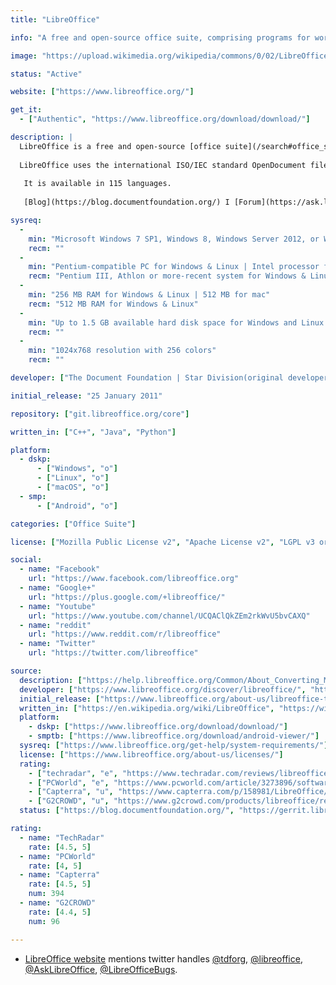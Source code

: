 ```yaml
---
title: "LibreOffice"

info: "A free and open-source office suite, comprising programs for word processing, the creation and editing of spreadsheets, slideshows, diagrams and drawings, working with databases, and composing mathematical formulae"

image: "https://upload.wikimedia.org/wikipedia/commons/0/02/LibreOffice_Logo_Flat.svg"

status: "Active"

website: ["https://www.libreoffice.org/"]

get_it:
  - ["Authentic", "https://www.libreoffice.org/download/download/"]

description: |
  LibreOffice is a free and open-source [office suite](/search#office_suite), a project of The Document Foundation. It was forked from OpenOffice.org in 2010, which was an open-sourced version of the earlier StarOffice.
  
  LibreOffice uses the international ISO/IEC standard OpenDocument file format (ODF) as its native format to save documents for all of its applications. LibreOffice also supports the file formats of most other major office suites, including Microsoft Office(.doc, .docx, .xls, .xlsx, .ppt, .pptx), through a variety of import/export filters. You can export your work in many different formats including PDF.
  
   It is available in 115 languages.
   
   [Blog](https://blog.documentfoundation.org/) I [Forum](https://ask.libreoffice.org/en/questions/) I [Wiki](https://wiki.documentfoundation.org/Main_Page) I [Documentation](https://wiki.documentfoundation.org/Documentation/Publications) I [IRC](https://irc.documentfoundation.org/) I [Planet](https://planet.documentfoundation.org/) I [Mailing lists](https://www.libreoffice.org/get-help/mailing-lists/) I [FAQ](https://www.libreoffice.org/get-help/frequently-asked-questions/)

sysreq:
  -
    min: "Microsoft Windows 7 SP1, Windows 8, Windows Server 2012, or Windows 10 | Linux kernel version 2.6.18, glibc2 version 2.5, gtk version 2.10.4 | macOS 10.9 (Mavericks) or higher"
    recm: ""
  -
    min: "Pentium-compatible PC for Windows & Linux | Intel processor for mac"
    recm: "Pentium III, Athlon or more-recent system for Windows & Linux"
  -
    min: "256 MB RAM for Windows & Linux | 512 MB for mac"
    recm: "512 MB RAM for Windows & Linux"
  -
    min: "Up to 1.5 GB available hard disk space for Windows and Linux | 800 MB for mac"
    recm: ""
  -
    min: "1024x768 resolution with 256 colors"
    recm: ""

developer: ["The Document Foundation | Star Division(original developer)"]

initial_release: "25 January 2011"

repository: ["git.libreoffice.org/core"]

written_in: ["C++", "Java", "Python"]

platform:
  - dskp:
      - ["Windows", "o"]
      - ["Linux", "o"]
      - ["macOS", "o"]
  - smp:
      - ["Android", "o"]

categories: ["Office Suite"]

license: ["Mozilla Public License v2", "Apache License v2", "LGPL v3 or later"]

social:
  - name: "Facebook"
    url: "https://www.facebook.com/libreoffice.org"
  - name: "Google+"
    url: "https://plus.google.com/+libreoffice/"
  - name: "Youtube"
    url: "https://www.youtube.com/channel/UCQAClQkZEm2rkWvU5bvCAXQ"
  - name: "reddit"
    url: "https://www.reddit.com/r/libreoffice"
  - name: "Twitter"
    url: "https://twitter.com/libreoffice"

source:
  description: ["https://help.libreoffice.org/Common/About_Converting_Microsoft_Office_Documents", "https://www.libreoffice.org/discover/libreoffice/", "https://www.libreoffice.org/download/libreoffice-fresh/?lang=pick"]
  developer: ["https://www.libreoffice.org/discover/libreoffice/", "https://en.wikipedia.org/wiki/LibreOffice"]
  initial_release: ["https://www.libreoffice.org/about-us/libreoffice-timeline/", "https://en.wikipedia.org/wiki/LibreOffice"]
  written_in: ["https://en.wikipedia.org/wiki/LibreOffice", "https://wiki.documentfoundation.org/ReleaseNotes/4.0"]
  platform:
    - dskp: ["https://www.libreoffice.org/download/download/"]
    - smptb: ["https://www.libreoffice.org/download/android-viewer/"]
  sysreq: ["https://www.libreoffice.org/get-help/system-requirements/"]
  license: ["https://www.libreoffice.org/about-us/licenses/"]
  rating:
    - ["techradar", "e", "https://www.techradar.com/reviews/libreoffice"]
    - ["PCWorld", "e", "https://www.pcworld.com/article/3273896/software/libreoffice-6-review.html"]
    - ["Capterra", "u", "https://www.capterra.com/p/158981/LibreOffice/"]
    - ["G2CROWD", "u", "https://www.g2crowd.com/products/libreoffice/reviews"]
  status: ["https://blog.documentfoundation.org/", "https://gerrit.libreoffice.org/#/q/status:open"]

rating:
  - name: "TechRadar"
    rate: [4.5, 5]
  - name: "PCWorld"
    rate: [4, 5]
  - name: "Capterra"
    rate: [4.5, 5]
    num: 394
  - name: "G2CROWD"
    rate: [4.4, 5]
    num: 96

---
```

* [LibreOffice website](https://www.libreoffice.org/) mentions twitter handles [@tdforg](https://twitter.com/tdforg), [@libreoffice](https://twitter.com/libreoffice), [@AskLibreOffice](https://twitter.com/AskLibreOffice), [@LibreOfficeBugs](https://twitter.com/LibreOfficeBugs).